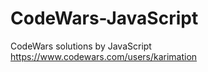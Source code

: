 # CodeWars-JavaScript


CodeWars solutions by JavaScript
https://www.codewars.com/users/karimation

